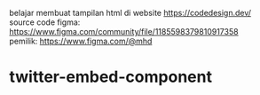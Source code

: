 belajar membuat tampilan html di website https://codedesign.dev/  
source code figma: https://www.figma.com/community/file/1185598379810917358  
pemilik: https://www.figma.com/@mhd  
# twitter-embed-component
